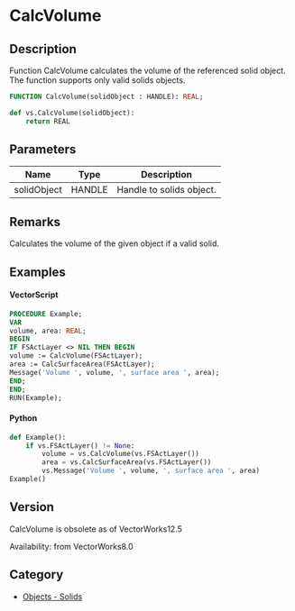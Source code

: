 # CalcVolume

## Description
Function CalcVolume calculates the volume of the referenced solid object. The function supports only valid solids objects.

```pascal
FUNCTION CalcVolume(solidObject : HANDLE): REAL;
```

```python
def vs.CalcVolume(solidObject):
    return REAL
```

## Parameters
|Name|Type|Description|
|---|---|---|
|solidObject|HANDLE|Handle to solids object.|

## Remarks
Calculates the volume of the given object if a valid solid.

## Examples
#### VectorScript ####
```pascal
PROCEDURE Example;
VAR
volume, area: REAL;
BEGIN
IF FSActLayer <> NIL THEN BEGIN
volume := CalcVolume(FSActLayer);
area := CalcSurfaceArea(FSActLayer);
Message('Volume ', volume, ', surface area ', area);
END;
END;
RUN(Example);
```
#### Python ####
```python
def Example():
	if vs.FSActLayer() != None:
		volume = vs.CalcVolume(vs.FSActLayer())
		area = vs.CalcSurfaceArea(vs.FSActLayer())
		vs.Message('Volume ', volume, ', surface area ', area)
Example()
```

## Version
CalcVolume is obsolete as of VectorWorks12.5<P>


Availability: from VectorWorks8.0

## Category
* [Objects - Solids](../Categories/Objects%20-%20Solids.md)
